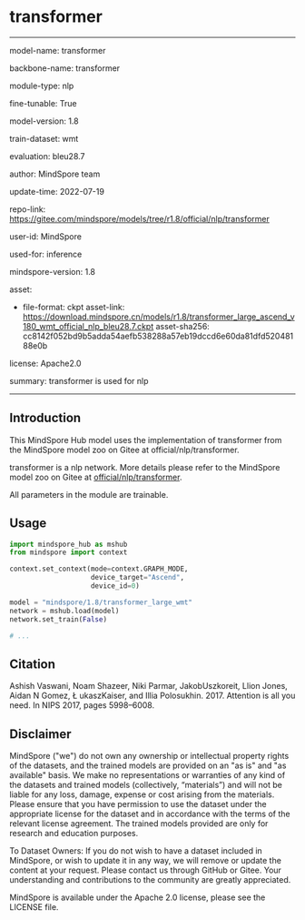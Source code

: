 # transformer

---

model-name: transformer

backbone-name: transformer

module-type: nlp

fine-tunable: True

model-version: 1.8

train-dataset: wmt

evaluation: bleu28.7

author: MindSpore team

update-time: 2022-07-19

repo-link: <https://gitee.com/mindspore/models/tree/r1.8/official/nlp/transformer>

user-id: MindSpore

used-for: inference

mindspore-version: 1.8

asset:

-
    file-format: ckpt
    asset-link: <https://download.mindspore.cn/models/r1.8/transformer_large_ascend_v180_wmt_official_nlp_bleu28.7.ckpt>
    asset-sha256: cc8142f052bd9b5adda54aefb538288a57eb19dccd6e60da81dfd52048188e0b

license: Apache2.0

summary: transformer is used for nlp

---

## Introduction

This MindSpore Hub model uses the implementation of transformer from the MindSpore model zoo on Gitee at official/nlp/transformer.

transformer is a nlp network. More details please refer to the MindSpore model zoo on Gitee at [official/nlp/transformer](https://gitee.com/mindspore/models/blob/r1.8/official/nlp/transformer/README.md).

All parameters in the module are trainable.

## Usage

```python
import mindspore_hub as mshub
from mindspore import context

context.set_context(mode=context.GRAPH_MODE,
                    device_target="Ascend",
                    device_id=0)

model = "mindspore/1.8/transformer_large_wmt"
network = mshub.load(model)
network.set_train(False)

# ...
```

## Citation

Ashish Vaswani, Noam Shazeer, Niki Parmar, JakobUszkoreit, Llion Jones, Aidan N Gomez, Ł ukaszKaiser, and Illia Polosukhin. 2017. Attention is all you need. In NIPS 2017, pages 5998–6008.

## Disclaimer

MindSpore ("we") do not own any ownership or intellectual property rights of the datasets, and the trained models are provided on an "as is" and "as available" basis. We make no representations or warranties of any kind of the datasets and trained models (collectively, “materials”) and will not be liable for any loss, damage, expense or cost arising from the materials. Please ensure that you have permission to use the dataset under the appropriate license for the dataset and in accordance with the terms of the relevant license agreement. The trained models provided are only for research and education purposes.

To Dataset Owners: If you do not wish to have a dataset included in MindSpore, or wish to update it in any way, we will remove or update the content at your request. Please contact us through GitHub or Gitee. Your understanding and contributions to the community are greatly appreciated.

MindSpore is available under the Apache 2.0 license, please see the LICENSE file.
